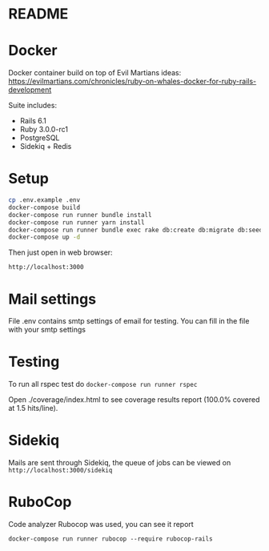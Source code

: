 # README

# Docker

Docker container build on top of Evil Martians ideas: https://evilmartians.com/chronicles/ruby-on-whales-docker-for-ruby-rails-development

Suite includes:

* Rails 6.1
* Ruby 3.0.0-rc1
* PostgreSQL
* Sidekiq + Redis
# Setup

```bash
cp .env.example .env
docker-compose build
docker-compose run runner bundle install 
docker-compose run runner yarn install
docker-compose run runner bundle exec rake db:create db:migrate db:seed
docker-compose up -d
```
Then just open in web browser:

```http://localhost:3000```

# Mail settings

File .env contains smtp settings of email for testing. You can fill in the file with your smtp settings

# Testing
To run all rspec test do
```docker-compose run runner rspec```

Open ./coverage/index.html to see coverage results report (100.0% covered at 1.5 hits/line).

# Sidekiq

Mails are sent through Sidekiq, the queue of jobs can be viewed on ```http://localhost:3000/sidekiq```

# RuboСop

Сode analyzer Rubocop was used, you can see it report 

```docker-compose run runner rubocop --require rubocop-rails```
